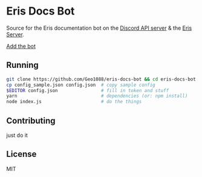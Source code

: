 # Eris Docs Bot

Source for the Eris documentation bot on the [Discord API server](https://discord.gg/discord-api "Join") & the [Eris Server](https://discord.gg/eris "Join").

[Add the bot](https://discord.com/api/oauth2/authorize?client_id=517160857193676803&permissions=0&scope=bot)

## Running

```bash
git clone https://github.com/Geo1088/eris-docs-bot && cd eris-docs-bot
cp config_sample.json config.json  # copy sample config
$EDITOR config.json                # fill in token and stuff
yarn                               # dependencies (or: npm install)
node index.js                      # do the things
```

## Contributing

just do it

## License

MIT
